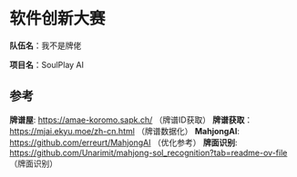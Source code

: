 # 软件创新大赛
__队伍名__：我不是牌佬

__项目名__：SoulPlay AI


## 参考 
__牌谱屋__: https://amae-koromo.sapk.ch/                     （牌谱ID获取）
__牌谱获取__：https://mjai.ekyu.moe/zh-cn.html               （牌谱数据化）
__MahjongAI__: https://github.com/erreurt/MahjongAI          （优化参考）
__牌面识别__: https://github.com/Unarimit/mahjong-sol_recognition?tab=readme-ov-file      （牌面识别）
